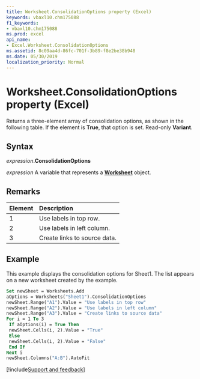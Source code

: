 ```yaml
---
title: Worksheet.ConsolidationOptions property (Excel)
keywords: vbaxl10.chm175088
f1_keywords:
- vbaxl10.chm175088
ms.prod: excel
api_name:
- Excel.Worksheet.ConsolidationOptions
ms.assetid: 8c09aa4d-86fc-701f-3b89-f8e2be38b948
ms.date: 05/30/2019
localization_priority: Normal
---
```



# Worksheet.ConsolidationOptions property (Excel)

Returns a three-element array of consolidation options, as shown in the following table. If the element is **True**, that option is set. Read-only **Variant**.


## Syntax

_expression_.**ConsolidationOptions**

_expression_ A variable that represents a **[Worksheet](Excel.Worksheet.md)** object.


## Remarks

|Element|Description|
|:-----|:-----|
|1|Use labels in top row.|
|2|Use labels in left column.|
|3|Create links to source data.|

## Example

This example displays the consolidation options for Sheet1. The list appears on a new worksheet created by the example.

```vb
Set newSheet = Worksheets.Add 
aOptions = Worksheets("Sheet1").ConsolidationOptions 
newSheet.Range("A1").Value = "Use labels in top row" 
newSheet.Range("A2").Value = "Use labels in left column" 
newSheet.Range("A3").Value = "Create links to source data" 
For i = 1 To 3 
 If aOptions(i) = True Then 
 newSheet.Cells(i, 2).Value = "True" 
 Else 
 newSheet.Cells(i, 2).Value = "False" 
 End If 
Next i 
newSheet.Columns("A:B").AutoFit
```




[!include[Support and feedback](~/includes/feedback-boilerplate.md)]